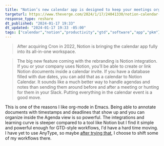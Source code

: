 ```yaml
---
title: "Notion’s new calendar app is designed to keep your meetings organized"
targeturl: https://www.theverge.com/2024/1/17/24041330/notion-calendar-app
response_type: reshare
dt_published: "2024-01-17 19:33"
dt_updated: "2024-01-17 19:33 -05:00"
tags: ["calendar","notion","productivity","gtd","software","app","pkm"]
---
```


> After acquiring Cron in 2022, Notion is bringing the calendar app fully into its all-in-one workspace.

> The big new feature coming with the rebranding is Notion integration. If you or your company uses Notion, you’ll be able to create or link Notion documents inside a calendar invite. If you have a database filled with due dates, you can add that as a calendar to Notion Calendar. It sounds like a much better way to handle agendas and notes than sending them around before and after a meeting or hunting for them in your Slack. Putting everything in the calendar event is a good move. 

This is one of the reasons I like org-mode in Emacs. Being able to annotate documents with timestamps and deadlines that show up and you can organize inside the Agenda view is so powerful. The integrations and learning curve is steeper compared to a tool like Notion but I find it simple and powerful enough for GTD-style workflows, I'd have a hard time moving. I have yet to use AnyType, so maybe [after trying that](/notes/anytype-local-only), I choose to shift some of my workflows there. 
